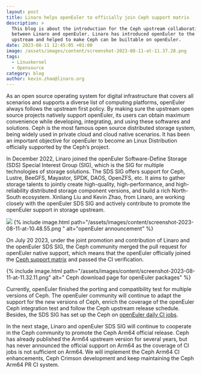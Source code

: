 ```yaml
---
layout: post
title: Linaro helps openEuler to officially join Ceph support matrix
description: >
  This blog is about the introduction for the Ceph upstream collaboration
  between Linaro and openEuler. Linaro has introduced openEuler to the Ceph
  upstream and helped to make Ceph can be builtable on openEuler.
date: 2023-08-11 12:45:05 +01:00
image: /assets/images/content/screenshot-2023-08-11-at-11.37.28.png
tags:
  - Linuxkernel
  - Opensource
category: blog
author: kevin.zhao@linaro.org
---
```

As an open source operating system for digital infrastructure that covers all scenarios and supports a diverse list of computing platforms, openEuler always follows the upstream first policy. By making sure the upstream open source projects natively support openEuler, its users can obtain maximum convenience while developing, integrating, and using these softwares and solutions. Ceph is the most famous open source distributed storage system, being widely used in private cloud and cloud native scenarios. It has been an important objective for openEuler to become an Linux Distribution officially supported by the Ceph’s project.

In December 2022, Linaro joined the openEuler Software-Define Storage (SDS) Special Interest Group (SIG), which is the SIG for multiple technologies of storage solutions. The SDS SIG offers support for Ceph, Lustre, BeeGFS, Mayastor, SPDK, DAOS, OpenZFS, etc. It aims to gather storage talents to jointly create high-quality, high-performance, and high-reliability distributed storage component versions, and build a rich North-South ecosystem. Xinliang Liu and Kevin Zhao, from Linaro, are working closely with the openEuler SDS SIG and actively contribute to promote the openEuler support in storage upstream.

![](/assets/images/content/screenshot-2023-08-11-at-10.48.55.png)
{% include image.html path="/assets/images/content/screenshot-2023-08-11-at-10.48.55.png
" alt="openEuler announcement" %}

On July 20 2023, under the joint promotion and contribution of Linaro and the openEuler SDS SIG, the Ceph community merged the pull request for openEuler native support, which means that the openEuler officially joined the [Ceph support matrix](https://docs.ceph.com/en/latest/install/get-packages/#openeuler) and passed the CI verification.

{% include image.html path="/assets/images/content/screenshot-2023-08-11-at-11.32.11.png" alt=" Ceph download page for openEuler packages" %}



Currently, openEuler finished the porting and compatibility test for multiple versions of Ceph. The openEuler community will continue to adapt the support for the new versions of Ceph, enrich the coverage of the openEuler Ceph integration test and follow the Ceph upstream release schedule. Besides, the SDS SIG has set up the Ceph on [openEuler daily CI jobs](https://github.com/openeuler-mirror/ceph-daily-build).

In the next stage, Linaro and openEuler SDS SIG will continue to cooperate in the Ceph community to promote the Ceph Arm64 official release. Ceph has already published the Arm64 upstream version for several years, but has never announced the official support on Arm64 as the coverage of CI jobs is not sufficient on Arm64. We will implement the Ceph Arm64 CI enhancements, Ceph Crimson development and keep maintaining the Ceph Arm64 PR CI system.